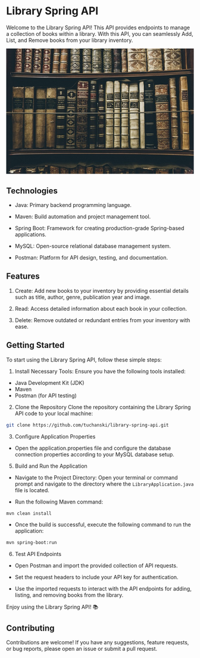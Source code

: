 ﻿# Library Spring API
Welcome to the Library Spring API! This API provides endpoints to manage a collection of books within a library. With this API, you can seamlessly Add, List, and Remove books from your library inventory.

<img src="book.jpg" alt="Library">

## Technologies

- Java: Primary backend programming language.

- Maven: Build automation and project management tool.

- Spring Boot: Framework for creating production-grade Spring-based applications.

- MySQL: Open-source relational database management system.

- Postman: Platform for API design, testing, and documentation.

## Features

1. Create: Add new books to your inventory by providing essential details such as title, author, genre, publication year and image.

2. Read: Access detailed information about each book in your collection.

3. Delete: Remove outdated or redundant entries from your inventory with ease.

## Getting Started

To start using the Library Spring API, follow these simple steps:

1. Install Necessary Tools:
Ensure you have the following tools installed:

- Java Development Kit (JDK)
- Maven
- Postman (for API testing)

2. Clone the Repository
Clone the repository containing the Library Spring API code to your local machine:

```bash
git clone https://github.com/tuchanski/library-spring-api.git
```

3. Configure Application Properties
- Open the application.properties file and configure the database connection properties according to your MySQL database setup.

5. Build and Run the Application

- Navigate to the Project Directory: Open your terminal or command prompt and navigate to the directory where the `LibraryApplication.java` file is located.

- Run the following Maven command:
```bash
mvn clean install
```

- Once the build is successful, execute the following command to run the application:
```bash
mvn spring-boot:run
```

6. Test API Endpoints
- Open Postman and import the provided collection of API requests.

- Set the request headers to include your API key for authentication.

- Use the imported requests to interact with the API endpoints for adding, listing, and removing books from the library.

Enjoy using the Library Spring API! 📚

## Contributing

Contributions are welcome! If you have any suggestions, feature requests, or bug reports, please open an issue or submit a pull request.
